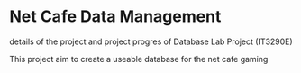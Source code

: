 # Net Cafe Data Management
 
 details of the project and project progres of Database Lab Project (IT3290E)

This project aim to create a useable database for the net cafe gaming
